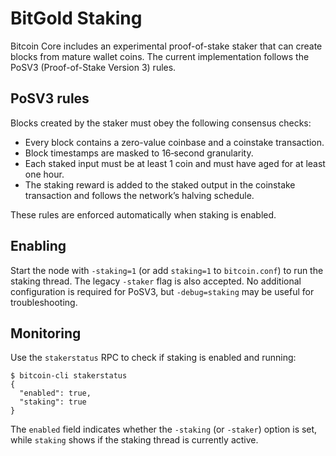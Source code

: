 # BitGold Staking

Bitcoin Core includes an experimental proof-of-stake staker that can create
blocks from mature wallet coins. The current implementation follows the
PoSV3 (Proof-of-Stake Version 3) rules.

## PoSV3 rules

Blocks created by the staker must obey the following consensus checks:

- Every block contains a zero-value coinbase and a coinstake transaction.
- Block timestamps are masked to 16‑second granularity.
- Each staked input must be at least 1 coin and must have aged for at least
  one hour.
- The staking reward is added to the staked output in the coinstake
  transaction and follows the network’s halving schedule.

These rules are enforced automatically when staking is enabled.

## Enabling

Start the node with `-staking=1` (or add `staking=1` to `bitcoin.conf`) to run
the staking thread. The legacy `-staker` flag is also accepted. No additional
configuration is required for PoSV3, but `-debug=staking` may be useful for
troubleshooting.

## Monitoring

Use the `stakerstatus` RPC to check if staking is enabled and running:

```
$ bitcoin-cli stakerstatus
{
  "enabled": true,
  "staking": true
}
```

The `enabled` field indicates whether the `-staking` (or `-staker`) option is
set, while `staking` shows if the staking thread is currently active.
